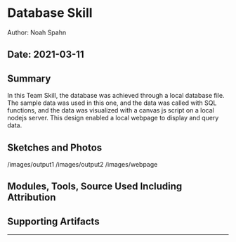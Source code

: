 #  Database Skill

Author: Noah Spahn

Date: 2021-03-11
-----

## Summary
In this Team Skill, the database was achieved through a local database file. The sample data was used in this one, and the data was called with SQL functions, and the data was visualized with a canvas js script on a local nodejs server. This design enabled a local webpage to display and query data. 

## Sketches and Photos
/images/output1
/images/output2
/images/webpage
## Modules, Tools, Source Used Including Attribution


## Supporting Artifacts


-----
